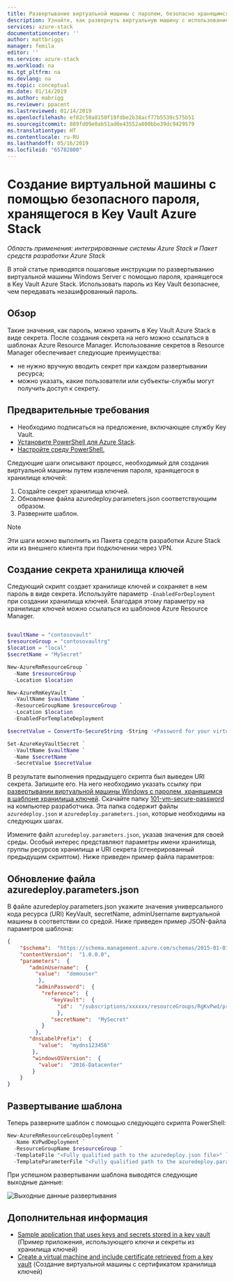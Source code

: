 ```yaml
---
title: Развертывание виртуальной машины с паролем, безопасно хранящимся в Azure Stack | Документация Майкрософт
description: Узнайте, как развернуть виртуальную машину с использованием пароля, хранящегося в хранилище ключей Azure Stack.
services: azure-stack
documentationcenter: ''
author: mattbriggs
manager: femila
editor: ''
ms.service: azure-stack
ms.workload: na
ms.tgt_pltfrm: na
ms.devlang: na
ms.topic: conceptual
ms.date: 01/14/2019
ms.author: mabrigg
ms.reviewer: ppacent
ms.lastreviewed: 01/14/2019
ms.openlocfilehash: ef82c50a8150f10fdbe2b38acf77b5539c575b51
ms.sourcegitcommit: 889fd09e0ab51ad0e43552a800bbe39dc9429579
ms.translationtype: HT
ms.contentlocale: ru-RU
ms.lasthandoff: 05/16/2019
ms.locfileid: "65782800"
---
```

# <a name="create-a-virtual-machine-using-a-secure-password-stored-in-azure-stack-key-vault"></a>Создание виртуальной машины с помощью безопасного пароля, хранящегося в Key Vault Azure Stack

*Область применения: интегрированные системы Azure Stack и Пакет средств разработки Azure Stack*

В этой статье приводятся пошаговые инструкции по развертыванию виртуальной машины Windows Server с помощью пароля, хранящегося в Key Vault Azure Stack. Использовать пароль из Key Vault безопаснее, чем передавать незашифрованный пароль.

## <a name="overview"></a>Обзор

Такие значения, как пароль, можно хранить в Key Vault Azure Stack в виде секрета. После создания секрета на него можно ссылаться в шаблонах Azure Resource Manager. Использование секретов в Resource Manager обеспечивает следующие преимущества:

* не нужно вручную вводить секрет при каждом развертывании ресурса;
* можно указать, какие пользователи или субъекты-службы могут получить доступ к секрету.

## <a name="prerequisites"></a>Предварительные требования

* Необходимо подписаться на предложение, включающее службу Key Vault.
* [Установите PowerShell для Azure Stack](../operator/azure-stack-powershell-install.md).
* [Настройте среду PowerShell.](azure-stack-powershell-configure-user.md)

Следующие шаги описывают процесс, необходимый для создания виртуальной машины путем извлечения пароля, хранящегося в хранилище ключей:

1. Создайте секрет хранилища ключей.
2. Обновление файла azuredeploy.parameters.json соответствующим образом.
3. Разверните шаблон.

> [!NOTE]  
> Эти шаги можно выполнить из Пакета средств разработки Azure Stack или из внешнего клиента при подключении через VPN.

## <a name="create-a-key-vault-secret"></a>Создание секрета хранилища ключей

Следующий скрипт создает хранилище ключей и сохраняет в нем пароль в виде секрета. Используйте параметр `-EnabledForDeployment` при создании хранилища ключей. Благодаря этому параметру на хранилище ключей можно ссылаться из шаблонов Azure Resource Manager.

```powershell

$vaultName = "contosovault"
$resourceGroup = "contosovaultrg"
$location = "local"
$secretName = "MySecret"

New-AzureRmResourceGroup `
  -Name $resourceGroup `
  -Location $location

New-AzureRmKeyVault `
  -VaultName $vaultName `
  -ResourceGroupName $resourceGroup `
  -Location $location
  -EnabledForTemplateDeployment

$secretValue = ConvertTo-SecureString -String '<Password for your virtual machine>' -AsPlainText -Force

Set-AzureKeyVaultSecret `
  -VaultName $vaultName `
  -Name $secretName `
  -SecretValue $secretValue

```

В результате выполнения предыдущего скрипта был выведен URI секрета. Запишите его. На него необходимо указать ссылку при [развертывании виртуальной машины Windows с паролем, хранящимся в шаблоне хранилища ключей](https://github.com/Azure/AzureStack-QuickStart-Templates/tree/master/101-vm-windows-create-passwordfromkv). Скачайте папку [101-vm-secure-password](https://github.com/Azure/AzureStack-QuickStart-Templates/tree/master/101-vm-windows-create-passwordfromkv) на компьютер разработчика. Эта папка содержит файлы `azuredeploy.json` и `azuredeploy.parameters.json`, которые необходимы на следующих шагах.

Измените файл `azuredeploy.parameters.json`, указав значения для своей среды. Особый интерес представляют параметры имени хранилища, группы ресурсов хранилища и URI секрета (сгенерированный предыдущим скриптом). Ниже приведен пример файла параметров:

## <a name="update-the-azuredeployparametersjson-file"></a>Обновление файла azuredeploy.parameters.json

В файле azuredeploy.parameters.json укажите значения универсального кода ресурса (URI) KeyVault, secretName, adminUsername виртуальной машины в соответствии со средой. Ниже приведен пример JSON-файла параметров шаблона:

```json
{
    "$schema":  "https://schema.management.azure.com/schemas/2015-01-01/deploymentParameters.json#",
    "contentVersion":  "1.0.0.0",
    "parameters":  {
       "adminUsername":  {
         "value":  "demouser"
          },
         "adminPassword":  {
           "reference":  {
              "keyVault":  {
                "id":  "/subscriptions/xxxxxx/resourceGroups/RgKvPwd/providers/Microsoft.KeyVault/vaults/KvPwd"
                },
              "secretName":  "MySecret"
           }
         },
       "dnsLabelPrefix":  {
          "value":  "mydns123456"
        },
        "windowsOSVersion":  {
          "value":  "2016-Datacenter"
        }
    }
}

```

## <a name="template-deployment"></a>Развертывание шаблона

Теперь разверните шаблон с помощью следующего скрипта PowerShell:

```powershell  
New-AzureRmResourceGroupDeployment `
  -Name KVPwdDeployment `
  -ResourceGroupName $resourceGroup `
  -TemplateFile "<Fully qualified path to the azuredeploy.json file>" `
  -TemplateParameterFile "<Fully qualified path to the azuredeploy.parameters.json file>"
```

При успешном развертывании шаблона выводятся следующие выходные данные:

![Выходные данные развертывания](media/azure-stack-key-vault-deploy-vm-with-secret/deployment-output.png)

## <a name="next-steps"></a>Дополнительная информация

* [Sample application that uses keys and secrets stored in a key vault](azure-stack-key-vault-sample-app.md) (Пример приложения, использующего ключи и секреты из хранилища ключей)
* [Create a virtual machine and include certificate retrieved from a key vault](azure-stack-key-vault-push-secret-into-vm.md) (Создание виртуальной машины с сертификатом хранилища ключей)
